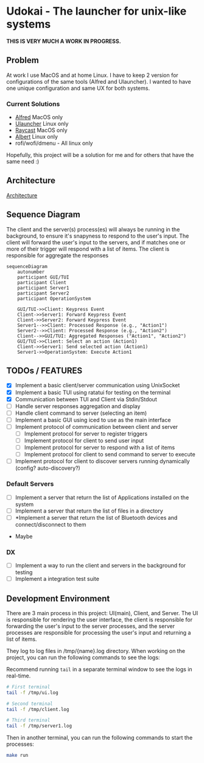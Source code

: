 # Udokai - The launcher for unix-like systems

**THIS IS VERY MUCH A WORK IN PROGRESS.**

## Problem

At work I use MacOS and at home Linux. I have to keep 2 version for configurations of the same tools (Alfred and Ulauncher).
I wanted to have one unique configuration and same UX for both systems.  

### Current Solutions

 - [Alfred](https://www.alfredapp.com/) MacOS only
 - [Ulauncher](https://ulauncher.io/) Linux only
 - [Raycast](https://raycast.com/) MacOS only
 - [Albert](https://albertlauncher.github.io/) Linux only
 - rofi/wofi/dmenu - All linux only
 
Hopefully, this project will be a solution for me and for others that have the same need :)

## Architecture

[Architecture](https://excalidraw.com/#json=GmWGK8vX4JbHzk3Mue1ka,uMhpuff-yz6ABxDl2o4R6w)

## Sequence Diagram

The client and the server(s) process(es) will always be running in the background, to ensure it's snapyness to respond to the user's input. The client will forward the user's input to the servers, and if matches one or more of their trigger will respond with a list of items. The client is responsible for aggregate the responses

```mermaid
sequenceDiagram
    autonumber
    participant GUI/TUI
    participant Client
    participant Server1
    participant Server2
    participant OperationSystem

    GUI/TUI->>Client: Keypress Event 
    Client->>Server1: Forward Keypress Event
    Client->>Server2: Forward Keypress Event
    Server1-->>Client: Processed Response (e.g., "Action1")
    Server2-->>Client: Processed Response (e.g., "Action2")
    Client-->>GUI/TUI: Aggregated Responses ("Action1", "Action2")
    GUI/TUI->>Client: Select an action (Action1)
    Client->>Server1: Send selected action (Action1)
    Server1->>OperationSystem: Execute Action1
```

## TODOs / FEATURES

- [x] Implement a basic client/server communication using UnixSocket
- [x] Implement a basic TUI using ratatui for testing on the terminal
- [x] Communication between TUI and Client via Stdin/Stdout
- [ ] Handle server responses aggregation and display
- [ ] Handle client command to server (selecting an item)
- [ ] Implement a basic GUI using iced to use as the main interface
- [ ] Implement protocol of communication between client and server
    - [ ] Implement protocol for server to register triggers
    - [ ] Implement protocol for client to send user input
    - [ ] Implement protocol for server to respond with a list of items
    - [ ] Implement protocol for client to send command to server to execute
- [ ] Implement protocol for client to discover servers running dynamically (config? auto-discovery?)

### Default Servers

- [ ] Implement a server that return the list of Applications installed on the system
- [ ] Implement a server that return the list of files in a directory
- [ ] *Implement a server that return the list of Bluetooth devices and connect/disconnect to them

* Maybe

### DX

- [ ] Implement a way to run the client and servers in the background for testing
- [ ] Implement a integration test suite

## Development Environment

There are 3 main process in this project: UI(main), Client, and Server. The UI is responsible for rendering the user interface, the client is responsible for forwarding the user's input to the server processes, and the server processes are responsible for processing the user's input and returning a list of items.

They log to log files in /tmp/{name}.log directory. When working on the project, you can run the following commands to see the logs:

Recommend running `tail` in a separate terminal window to see the logs in real-time.

```bash
# First terminal
tail -f /tmp/ui.log

# Second terminal
tail -f /tmp/client.log

# Third terminal
tail -f /tmp/server1.log
```

Then in another terminal, you can run the following commands to start the processes:

```bash
make run
```
